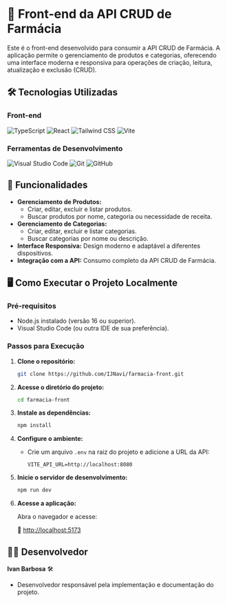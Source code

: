# 💊 Front-end da API CRUD de Farmácia

Este é o front-end desenvolvido para consumir a API CRUD de Farmácia. A aplicação permite o gerenciamento de produtos e categorias, oferecendo uma interface moderna e responsiva para operações de criação, leitura, atualização e exclusão (CRUD).

## 🛠️ Tecnologias Utilizadas

### Front-end
![TypeScript](https://img.shields.io/badge/TypeScript-007ACC?style=for-the-badge&logo=typescript&logoColor=white)
![React](https://img.shields.io/badge/React-20232A?style=for-the-badge&logo=react&logoColor=61DAFB)
![Tailwind CSS](https://img.shields.io/badge/Tailwind_CSS-38B2AC?style=for-the-badge&logo=tailwind-css&logoColor=white)
![Vite](https://img.shields.io/badge/Vite-B73BFE?style=for-the-badge&logo=vite&logoColor=white)

### Ferramentas de Desenvolvimento
![Visual Studio Code](https://img.shields.io/badge/Visual_Studio_Code-0078D6?style=for-the-badge&logo=visual-studio-code&logoColor=white)
![Git](https://img.shields.io/badge/Git-F05032?style=for-the-badge&logo=git&logoColor=white)
![GitHub](https://img.shields.io/badge/GitHub-181717?style=for-the-badge&logo=github&logoColor=white)

## 🚀 Funcionalidades

- **Gerenciamento de Produtos:**
  - Criar, editar, excluir e listar produtos.
  - Buscar produtos por nome, categoria ou necessidade de receita.
- **Gerenciamento de Categorias:**
  - Criar, editar, excluir e listar categorias.
  - Buscar categorias por nome ou descrição.
- **Interface Responsiva:** Design moderno e adaptável a diferentes dispositivos.
- **Integração com a API:** Consumo completo da API CRUD de Farmácia.

## 🖥️ Como Executar o Projeto Localmente

### Pré-requisitos

- Node.js instalado (versão 16 ou superior).
- Visual Studio Code (ou outra IDE de sua preferência).

### Passos para Execução

1. **Clone o repositório:**

   ```bash
   git clone https://github.com/IJNavi/farmacia-front.git
   ```

2. **Acesse o diretório do projeto:**

   ```bash
   cd farmacia-front
   ```

3. **Instale as dependências:**

   ```bash
   npm install
   ```

4. **Configure o ambiente:**

   - Crie um arquivo `.env` na raiz do projeto e adicione a URL da API:

     ```env
     VITE_API_URL=http://localhost:8080
     ```

5. **Inicie o servidor de desenvolvimento:**

   ```bash
   npm run dev
   ```

6. **Acesse a aplicação:**

   Abra o navegador e acesse:

   🔗 [http://localhost:5173](http://localhost:5173)

## 🧑‍💻 Desenvolvedor

**Ivan Barbosa** 🛠️

- Desenvolvedor responsável pela implementação e documentação do projeto.
